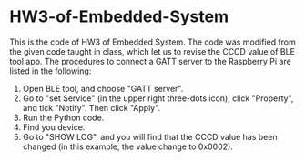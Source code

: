 # HW3-of-Embedded-System
This is the code of HW3 of Embedded System. The code was modified from the given code taught in class, which let us to revise the CCCD value of BLE tool app. The procedures to connect a GATT server to the Raspberry Pi are listed in the following:
1. Open BLE tool, and choose "GATT server".
2. Go to "set Service" (in the upper right three-dots icon), click "Property", and tick "Notify". Then click "Apply".
3. Run the Python code.
4. Find you device.
5. Go to "SHOW LOG", and you will find that the CCCD value has been changed (in this example, the value change to 0x0002).
